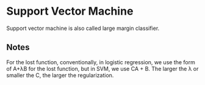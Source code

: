 # Support Vector Machine

Support vector machine is also called large margin classifier. 

## Notes
For the lost function, conventionally, in logistic regression, we use the form of A+&lambda;B for the lost function, but in SVM, we use CA + B. The larger the &lambda; or smaller the C, the larger the regularization.



